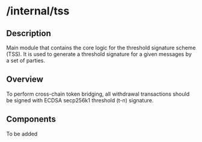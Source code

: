 # /internal/tss

## Description
Main module that contains the core logic for the threshold signature scheme (TSS).
It is used to generate a threshold signature for a given messages by a set of parties.

## Overview
To perform cross-chain token bridging, all withdrawal transactions should be signed with ECDSA secp256k1 threshold (t-n) signature.

## Components
To be added
